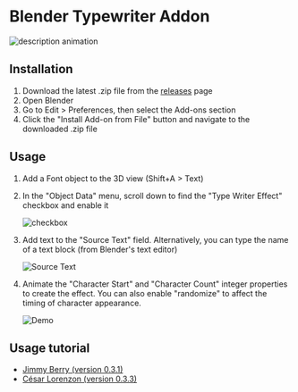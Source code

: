 # Blender Typewriter Addon

![description animation](https://i.imgur.com/boJ8djO.gif)

## Installation

1. Download the latest .zip file from the [releases](../../releases) page
2. Open Blender
3. Go to Edit > Preferences, then select the Add-ons section
4. Click the "Install Add-on from File" button and navigate to the downloaded .zip file

## Usage
1. Add a Font object to the 3D view (Shift+A > Text)
2. In the "Object Data" menu, scroll down to find the "Type Writer Effect" checkbox and enable it

    ![checkbox](https://i.imgur.com/XI7MmyO.jpg)

3. Add text to the "Source Text" field. Alternatively, you can type the name of a text block (from Blender's text editor)

    ![Source Text](https://i.imgur.com/WuFtdHF.jpg)

4. Animate the "Character Start" and "Character Count" integer properties to create the effect. You can also enable "randomize" to affect the timing of character appearance.

    ![Demo](https://i.imgur.com/b2syCm3.gif)

## Usage tutorial

- [Jimmy Berry (version 0.3.1)](https://www.youtube.com/watch?v=T0ryc7kJzZA)
- [César Lorenzon (version 0.3.3)](https://youtu.be/rTG_1kPb8g4)